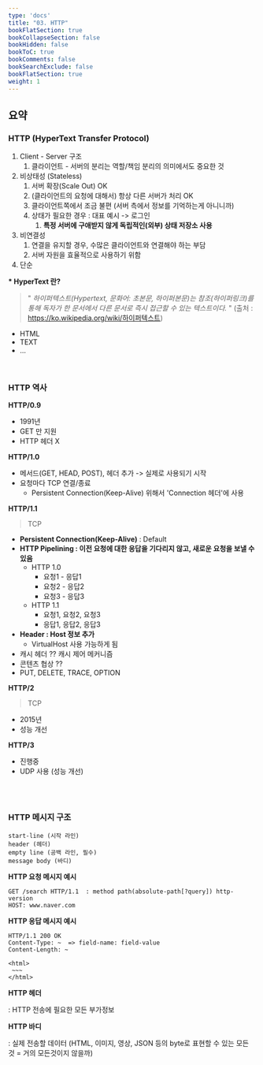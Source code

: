```yaml
---
type: 'docs'
title: "03. HTTP"
bookFlatSection: true
bookCollapseSection: false
bookHidden: false
bookToC: true
bookComments: false
bookSearchExclude: false
bookFlatSection: true
weight: 1
---
```


## 요약

### HTTP (HyperText Transfer Protocol)

1. Client - Server 구조
   1. 클라이언트 - 서버의 분리는 역할/책임 분리의 의미에서도 중요한 것
2. 비상태성 (Stateless)
   1. 서버 확장(Scale Out) OK
   2. (클라이언트의 요청에 대해서) 항상 다른 서버가 처리 OK
   3. 클라이언트쪽에서 조금 불편 (서버 측에서 정보를 기억하는게 아니니까)
   4. 상태가 필요한 경우 : 대표 예시 -> 로그인
      1. **특정 서버에 구애받지 않게 독립적인(외부) 상태 저장소 사용**
3. 비연결성
   1. 연결을 유지할 경우, 수많은 클라이언트와 연결해야 하는 부담
   2. 서버 자원을 효율적으로 사용하기 위함
4. 단순


**\* HyperText 란?**

> " *하이퍼텍스트(Hypertext, 문화어: 초본문, 하이퍼본문)는 참조(하이퍼링크)를 통해 독자가 한 문서에서 다른 문서로 즉시 접근할 수 있는 텍스트이다.* " (출처 : https://ko.wikipedia.org/wiki/하이퍼텍스트)

- HTML
- TEXT
- ...

<br>


### HTTP 역사

**HTTP/0.9**

- 1991년
- GET 만 지원
- HTTP 헤더 X


**HTTP/1.0**

- 메서드(GET, HEAD, POST), 헤더 추가 -> 실제로 사용되기 시작
- 요청마다 TCP 연결/종료
  - Persistent Connection(Keep-Alive) 위해서 'Connection 헤더'에 사용

**HTTP/1.1**
> TCP

- **Persistent Connection(Keep-Alive)** : Default
- **HTTP Pipelining : 이전 요청에 대한 응답을 기다리지 않고, 새로운 요청을 보낼 수 있음**
  - HTTP 1.0 
    - 요청1 - 응답1
    - 요청2 - 응답2
    - 요청3 - 응답3
  - HTTP 1.1
    - 요청1, 요청2, 요청3
    - 응답1, 응답2, 응답3
- **Header : Host 정보 추가**
  - VirtualHost 사용 가능하게 됨
- 캐시 헤더 ?? 캐시 제어 메커니즘 
- 콘텐츠 협상 ??
- PUT, DELETE, TRACE, OPTION

**HTTP/2**

> TCP

- 2015년
- 성능 개선

**HTTP/3**

- 진행중
- UDP 사용 (성능 개선)


<br>
<br>


### HTTP 메시지 구조

```
start-line (시작 라인)
header (헤더)
empty line (공백 라인, 필수)
message body (바디)
```

**HTTP 요청 메시지 예시**
```
GET /search HTTP/1.1  : method path(absolute-path[?query]) http-version 
HOST: www.naver.com

```

**HTTP 응답 메시지 예시**
```
HTTP/1.1 200 OK
Content-Type: ~  => field-name: field-value
Content-Length: ~ 

<html>
 ~~~
</html>
```

**HTTP 헤더**

: HTTP 전송에 필요한 모든 부가정보

**HTTP 바디**

: 실제 전송할 데이터 (HTML, 이미지, 영상, JSON 등의 byte로 표현할 수 있는 모든 것 = 거의 모든것이지 않을까)